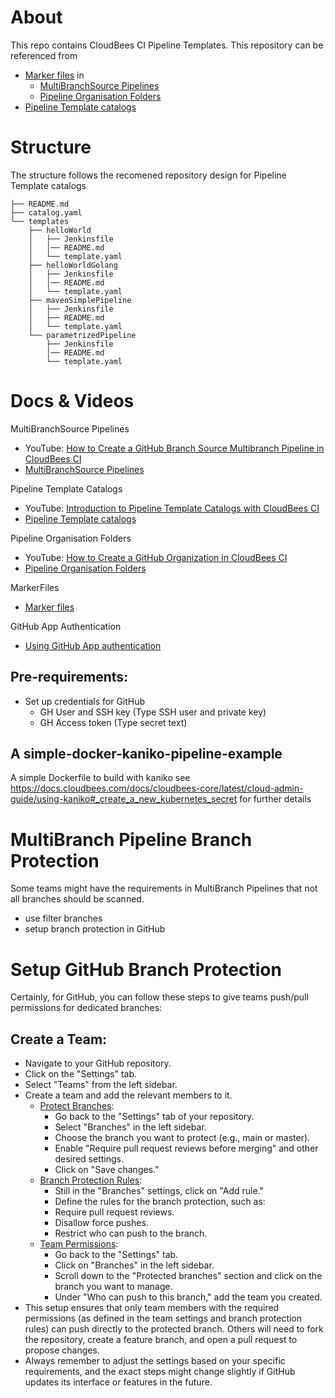 # About 
This repo contains CloudBees CI Pipeline Templates.
This repository can be referenced from  

* [Marker files](https://docs.cloudbees.com/docs/cloudbees-ci/latest/pipelines/pipeline-as-code#custom-pac-scripts) in 
  * [MultiBranchSource Pipelines](https://docs.cloudbees.com/docs/cloudbees-ci/latest/pipelines/pipeline-as-code#_multibranch_pipeline_projects)
  * [Pipeline Organisation Folders](https://docs.cloudbees.com/docs/cloudbees-ci/latest/pipelines/pipeline-as-code#_organization_folders)
* [Pipeline Template catalogs](https://docs.cloudbees.com/docs/cloudbees-ci/latest/pipeline-templates-user-guide/)

# Structure 
The structure follows the recomened repository design for Pipeline Template catalogs
```
├── README.md
├── catalog.yaml
└── templates
    ├── helloWorld
    │   ├── Jenkinsfile
    │   │── README.md    
    │   └── template.yaml
    ├── helloWorldGolang
    │   ├── Jenkinsfile
    │   │── README.md
    │   └── template.yaml
    ├── mavenSimplePipeline
    │   ├── Jenkinsfile
    │   ├── README.md
    │   └── template.yaml
    └── parametrizedPipeline
        ├── Jenkinsfile
        │── README.md
        └── template.yaml
```



# Docs & Videos

MultiBranchSource Pipelines
* YouTube: [How to Create a GitHub Branch Source Multibranch Pipeline in CloudBees CI](https://www.youtube.com/watch?v=ZWwmh4gqia4)
* [MultiBranchSource Pipelines](https://docs.cloudbees.com/docs/cloudbees-ci/latest/pipelines/pipeline-as-code#_multibranch_pipeline_projects)

Pipeline Template Catalogs
* YouTube: [Introduction to Pipeline Template Catalogs with CloudBees CI](https://www.youtube.com/watch?v=pPwI_kTSCmA)
* [Pipeline Template catalogs](https://docs.cloudbees.com/docs/cloudbees-ci/latest/pipeline-templates-user-guide/)

Pipeline Organisation Folders
* YouTube: [How to Create a GitHub Organization in CloudBees CI](https://www.youtube.com/watch?v=w5YupbQ1vHI)
* [Pipeline Organisation Folders](https://docs.cloudbees.com/docs/cloudbees-ci/latest/pipelines/pipeline-as-code#_organization_folders)

MarkerFiles
* [Marker files](https://docs.cloudbees.com/docs/cloudbees-ci/latest/pipelines/pipeline-as-code#custom-pac-scripts)

GitHub App Authentication
* [Using GitHub App authentication](https://docs.cloudbees.com/docs/cloudbees-ci/latest/traditional-admin-guide/github-app-auth)


## Pre-requirements: 

* Set up credentials for GitHub
  * GH User and SSH key (Type SSH user and private key)
  * GH Access token (Type secret text)

## A simple-docker-kaniko-pipeline-example
A simple Dockerfile to build with kaniko
see https://docs.cloudbees.com/docs/cloudbees-core/latest/cloud-admin-guide/using-kaniko#_create_a_new_kubernetes_secret   for further details


# MultiBranch Pipeline Branch Protection

Some teams might have the requirements in MultiBranch Pipelines that not all branches should be scanned.

* use filter branches
* setup branch protection in GitHub


# Setup GitHub Branch Protection
Certainly, for GitHub, you can follow these steps to give teams push/pull permissions for dedicated branches:

## Create a Team:

* Navigate to your GitHub repository.
* Click on the "Settings" tab.
* Select "Teams" from the left sidebar.
* Create a team and add the relevant members to it.
  * [Protect Branches](https://docs.github.com/en/repositories/configuring-branches-and-merges-in-your-repository/managing-protected-branches/about-protected-branches):
    * Go back to the "Settings" tab of your repository.
    * Select "Branches" in the left sidebar.
    * Choose the branch you want to protect (e.g., main or master).
    * Enable "Require pull request reviews before merging" and other desired settings.
    * Click on "Save changes."
  * [Branch Protection Rules](https://docs.github.com/en/repositories/configuring-branches-and-merges-in-your-repository/managing-protected-branches/managing-a-branch-protection-rule):
    * Still in the "Branches" settings, click on "Add rule."
    * Define the rules for the branch protection, such as:
    * Require pull request reviews.
    * Disallow force pushes.
    * Restrict who can push to the branch.
  * [Team Permissions](https://docs.github.com/en/repositories/managing-your-repositorys-settings-and-features/managing-repository-settings/managing-teams-and-people-with-access-to-your-repository):
    * Go back to the "Settings" tab.
    * Click on "Branches" in the left sidebar.
    * Scroll down to the "Protected branches" section and click on the branch you want to manage.
    * Under "Who can push to this branch," add the team you created.
* This setup ensures that only team members with the required permissions (as defined in the team settings and branch protection rules) can push directly to the protected branch. Others will need to fork the repository, create a feature branch, and open a pull request to propose changes.
* Always remember to adjust the settings based on your specific requirements, and the exact steps might change slightly if GitHub updates its interface or features in the future.
